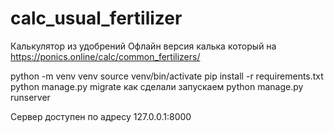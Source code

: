 # calc_usual_fertilizer
Калькулятор из удобрений
Офлайн версия калька который на https://ponics.online/calc/common_fertilizers/

python -m venv venv
source venv/bin/activate
pip install -r requirements.txt
python manage.py migrate
как сделали запускаем 
python manage.py runserver 


Сервер доступен по адресу 127.0.0.1:8000
